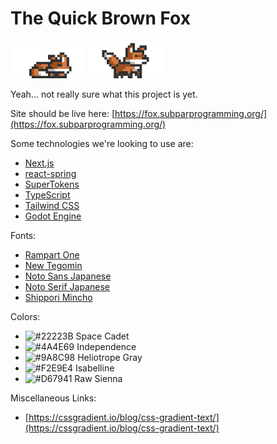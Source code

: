 # The Quick Brown Fox

<span>
    <img src="./assets/fox-animated-6-half-height-lg.gif" width="120" height="60" />
    <img src="./assets/fox-animated-4-half-height-lg.gif" width="120" height="60" />
</span>

Yeah... not really sure what this project is yet.

Site should be live here: [https://fox.subparprogramming.org/](https://fox.subparprogramming.org/)

Some technologies we're looking to use are:

- [Next.js](https://nextjs.org/)
- [react-spring](https://react-spring.io/)
- [SuperTokens](https://supertokens.com/)
- [TypeScript](https://www.typescriptlang.org/)
- [Tailwind CSS](https://tailwindcss.com/)
- [Godot Engine](https://godotengine.org/)

Fonts:

- [Rampart One](https://fonts.google.com/specimen/Rampart+One)
- [New Tegomin](https://fonts.google.com/specimen/New+Tegomin)
- [Noto Sans Japanese](https://fonts.google.com/noto/specimen/Noto+Sans+JP)
- [Noto Serif Japanese](https://fonts.google.com/noto/specimen/Noto+Serif+JP)
- [Shippori Mincho](https://fonts.google.com/specimen/Shippori+Mincho)

Colors:

- ![#22223B](https://via.placeholder.com/16/22223B/000000?text=+) Space Cadet
- ![#4A4E69](https://via.placeholder.com/16/4A4E69/000000?text=+) Independence
- ![#9A8C98](https://via.placeholder.com/16/9A8C98/000000?text=+) Heliotrope Gray
- ![#F2E9E4](https://via.placeholder.com/16/F2E9E4/000000?text=+) Isabelline
- ![#D67941](https://via.placeholder.com/16/D67941/000000?text=+) Raw Sienna

Miscellaneous Links:

- [https://cssgradient.io/blog/css-gradient-text/](https://cssgradient.io/blog/css-gradient-text/)
